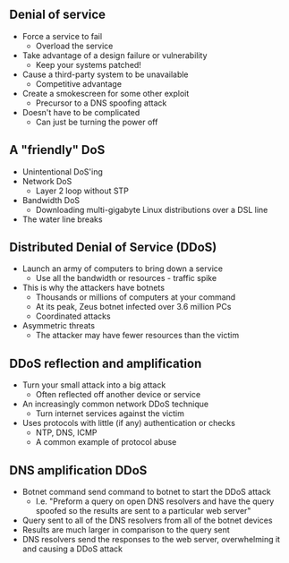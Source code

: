 ## Denial of service
- Force a service to fail
	- Overload the service
- Take advantage of a design failure or vulnerability
	- Keep your systems patched!
- Cause a third-party system to be unavailable
	- Competitive advantage
- Create a smokescreen for some other exploit
	- Precursor to a DNS spoofing attack
- Doesn't have to be complicated
	- Can just be turning the power off
## A "friendly" DoS
- Unintentional DoS'ing
- Network DoS
	- Layer 2 loop without STP
- Bandwidth DoS
	- Downloading multi-gigabyte Linux distributions over a DSL line
- The water line breaks
## Distributed Denial of Service (DDoS)
- Launch an army of computers to bring down a service
	- Use all the bandwidth or resources - traffic spike
- This is why the attackers have botnets
	- Thousands or millions of computers at your command
	- At its peak, Zeus botnet infected over 3.6 million PCs
	- Coordinated attacks
- Asymmetric threats
	- The attacker may have fewer resources than the victim
## DDoS reflection and amplification
- Turn your small attack into a big attack
	- Often reflected off another device or service
- An increasingly common network DDoS technique
	- Turn internet services against the victim
- Uses protocols with little (if any) authentication or checks
	- NTP, DNS, ICMP
	- A common example of protocol abuse
## DNS amplification DDoS
- Botnet command send command to botnet to start the DDoS attack
	- I.e. "Preform a query on open DNS resolvers and have the query spoofed so the results are sent to a particular web server"
- Query sent to all of the DNS resolvers from all of the botnet devices
- Results are much larger in comparison to the query sent
- DNS resolvers send the responses to the web server, overwhelming it and causing a DDoS attack